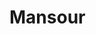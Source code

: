 # Mansour

<!DOCTYPE html>
<html>
  <head>
    <meta charset="utf-8" />
    <meta name="viewport" content="width=device-width" />
    <title>Page Title</title>
  </head>
  <body>
    <!--Content goes here-->
  </body>
</html>
